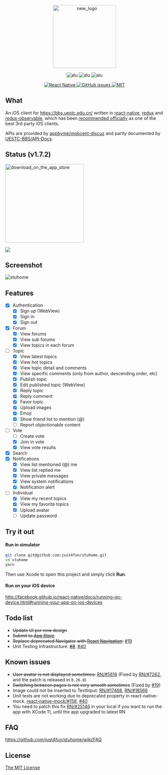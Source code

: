 <p align="center">
  <img width="200" alt="new_logo" src="https://user-images.githubusercontent.com/7512625/34460783-aaf95076-ee53-11e7-8699-3e94b6a0c270.png">
  <p align="center">
    <img alt="alu" src="https://user-images.githubusercontent.com/7512625/49665467-eb50ab80-fa8f-11e8-871c-5928dc2c3cb8.gif" />
    <img alt="alu" src="https://user-images.githubusercontent.com/7512625/49665467-eb50ab80-fa8f-11e8-871c-5928dc2c3cb8.gif" />
    <img alt="alu" src="https://user-images.githubusercontent.com/7512625/49665467-eb50ab80-fa8f-11e8-871c-5928dc2c3cb8.gif" />
  </p>
  <p align="center">
    <a href="https://facebook.github.io/react-native">
      <img alt="React Native" src="https://img.shields.io/badge/react--native-v0.51.0-05A5D1.svg" />
    </a>
    <a href="https://github.com/just4fun/stuhome/issues">
      <img alt="GitHub issues" src="https://img.shields.io/github/issues/just4fun/stuhome.svg" />
    </a>
    <a href="http://opensource.org/licenses/MIT">
      <img alt="MIT" src="https://img.shields.io/dub/l/vibe-d.svg" />
    </a>
  </p>
</p>

## What

An iOS client for https://bbs.uestc.edu.cn/ written in [react-native](https://facebook.github.io/react-native/), [redux](http://redux.js.org/) and [redux-observable](https://redux-observable.js.org/), which has been [recommended officially](https://bbs.uestc.edu.cn/forum.php?mod=viewthread&tid=1554255) as one of the best 3rd party iOS clients.

APIs are provided by [appbyme/mobcent-discuz](https://github.com/appbyme/mobcent-discuz) and partly documented by [UESTC-BBS/API-Docs](https://github.com/UESTC-BBS/API-Docs/wiki/Mobcent-API).

## Status (v1.7.2)

[<img width="250" alt="download_on_the_app_store" src="https://user-images.githubusercontent.com/7512625/27969868-353f554c-637f-11e7-869d-3963933461ca.png">](https://itunes.apple.com/cn/app/qing-shui-he-pan-stuhome/id1190564355)

![](https://cloud.githubusercontent.com/assets/7512625/12371330/88981098-bc6a-11e5-8511-6e02c5233006.gif)

## Screenshot

![stuhome](https://user-images.githubusercontent.com/7512625/36350789-f5a43838-14d8-11e8-8a90-801e69f665c1.gif)

## Features

- [x] Authentication
  - [x] Sign up (WebView)
  - [x] Sign in
  - [x] Sign out
- [x] Forum
  - [x] View forums
  - [x] View sub forums
  - [x] View topics in each forum
- [ ] Topic
  - [x] View latest topics
  - [x] View hot topics
  - [x] View topic detail and comments
  - [x] View specific comments (only from author, descending order, etc)
  - [x] Publish topic
  - [x] Edit published topic (WebView)
  - [x] Reply topic
  - [x] Reply comment
  - [x] Favor topic
  - [x] Upload images
  - [x] Emoji
  - [x] Show friend list to mention (@)
  - [ ] Report objectionable content
- [ ] Vote
  - [ ] Create vote
  - [x] Join in vote
  - [x] View vote results
- [x] Search
- [x] Notifications
  - [x] View list mentioned (@) me
  - [x] View list replied me
  - [x] View private messages
  - [x] View system notifications
  - [x] Notification alert
- [ ] Individual
  - [x] View my recent topics
  - [x] View my favorite topics
  - [x] Upload avatar
  - [ ] Update password

## Try it out

#### Run in simulator

```bash
git clone git@github.com:just4fun/stuhome.git
cd stuhome
yarn
```
Then use Xcode to open this project and simply click **Run**.

#### Run on your iOS device

http://facebook.github.io/react-native/docs/running-on-device.html#running-your-app-on-ios-devices

## Todo list

- ~~Update UI per new design~~
- ~~Submit to [App Store](https://itunes.apple.com/cn/app/qing-shui-he-pan-stuhome/id1190564355)~~
- ~~Replace deprecated Navigator with [React Navigation](https://github.com/react-navigation/react-navigation):~~ [#19](https://github.com/just4fun/stuhome/pull/19)
- Unit Testing Infrastructure: ~~[#8](https://github.com/just4fun/stuhome/pull/8)~~, [#40](https://github.com/just4fun/stuhome/issues/40)

## Known issues

- ~~User avatar is not displayed sometimes:~~ [RN/#5616](https://github.com/facebook/react-native/issues/5616) (Fixed by [RN/#7262](https://github.com/facebook/react-native/pull/7262), and the patch is released in `0.26.0`)
- ~~Switching between pages is not very smooth sometimes~~ (Fixed by [#19](https://github.com/just4fun/stuhome/pull/19))
- Image could not be inserted to TextInput: [RN/#17468](https://github.com/facebook/react-native/issues/17468), [RN/#18566](https://github.com/facebook/react-native/issues/18566)
- Unit tests are not working due to deprecated property in react-native-mock. [react-native-mock/#158](https://github.com/RealOrangeOne/react-native-mock/pull/158), [#40](https://github.com/just4fun/stuhome/issues/40)
- You need to patch this fix [RN/#25146](https://github.com/facebook/react-native/pull/25146/files#diff-263fc157dfce55895cdc16495b55d190) in your local if you want to run the app with XCode 11, until the app upgraded to latest RN

## FAQ

https://github.com/just4fun/stuhome/wiki/FAQ

## License

[The MIT License](http://opensource.org/licenses/MIT)
